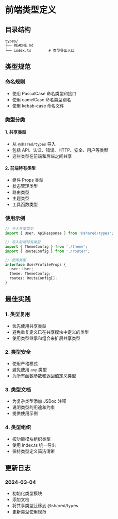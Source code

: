 # 前端类型定义

## 目录结构

```
types/
├── README.md
└── index.ts        # 类型导出入口
```

## 类型规范

### 命名规则
- 使用 PascalCase 命名类型和接口
- 使用 camelCase 命名类型别名
- 使用 kebab-case 命名文件

### 类型分类

#### 1. 共享类型
- 从 `@shared/types` 导入
- 包括 API、认证、错误、HTTP、安全、用户等类型
- 这些类型在前端和后端之间共享

#### 2. 前端特有类型
- 组件 Props 类型
- 状态管理类型
- 路由类型
- 主题类型
- 工具函数类型

### 使用示例

```typescript
// 导入共享类型
import { User, ApiResponse } from '@shared/types';

// 导入前端特有类型
import { ThemeConfig } from './theme';
import { RouteConfig } from './router';

// 使用类型
interface UserProfileProps {
  user: User;
  theme: ThemeConfig;
  routes: RouteConfig[];
}
```

## 最佳实践

### 1. 类型复用
- 优先使用共享类型
- 避免重复定义已在共享模块中定义的类型
- 使用类型继承和组合来扩展共享类型

### 2. 类型安全
- 使用严格模式
- 避免使用 `any` 类型
- 为所有函数参数和返回值定义类型

### 3. 类型文档
- 为复杂类型添加 JSDoc 注释
- 说明类型的用途和约束
- 提供使用示例

### 4. 类型组织
- 按功能模块组织类型
- 使用 index.ts 统一导出
- 保持类型定义简洁清晰

## 更新日志

### 2024-03-04
- 初始化类型模块
- 添加文档
- 将共享类型迁移到 @shared/types
- 更新类型使用规范 